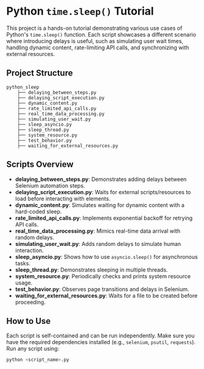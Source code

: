 # Python `time.sleep()` Tutorial

This project is a hands-on tutorial demonstrating various use cases of Python's `time.sleep()` function. Each script showcases a different scenario where introducing delays is useful, such as simulating user wait times, handling dynamic content, rate-limiting API calls, and synchronizing with external resources.

## Project Structure

```
python_sleep
    ├── delaying_between_steps.py
    ├── delaying_script_execution.py
    ├── dynamic_content.py
    ├── rate_limited_api_calls.py
    ├── real_time_data_processing.py
    ├── simulating_user_wait.py
    ├── sleep_asyncio.py
    ├── sleep_thread.py
    ├── system_resource.py
    ├── test_behavior.py
    ├── waiting_for_external_resources.py
```

## Scripts Overview

- **delaying_between_steps.py**: Demonstrates adding delays between Selenium automation steps.
- **delaying_script_execution.py**: Waits for external scripts/resources to load before interacting with elements.
- **dynamic_content.py**: Simulates waiting for dynamic content with a hard-coded sleep.
- **rate_limited_api_calls.py**: Implements exponential backoff for retrying API calls.
- **real_time_data_processing.py**: Mimics real-time data arrival with random delays.
- **simulating_user_wait.py**: Adds random delays to simulate human interaction.
- **sleep_asyncio.py**: Shows how to use `asyncio.sleep()` for asynchronous tasks.
- **sleep_thread.py**: Demonstrates sleeping in multiple threads.
- **system_resource.py**: Periodically checks and prints system resource usage.
- **test_behavior.py**: Observes page transitions and delays in Selenium.
- **waiting_for_external_resources.py**: Waits for a file to be created before proceeding.

## How to Use

Each script is self-contained and can be run independently. Make sure you have the required dependencies installed (e.g., `selenium`, `psutil`, `requests`). Run any script using:

```sh
python <script_name>.py
```

